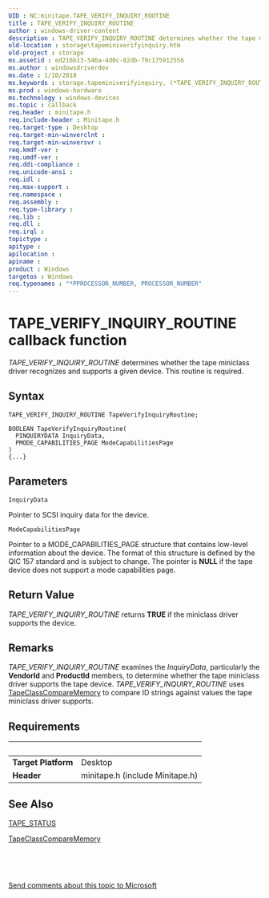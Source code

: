 ```yaml
---
UID : NC:minitape.TAPE_VERIFY_INQUIRY_ROUTINE
title : TAPE_VERIFY_INQUIRY_ROUTINE
author : windows-driver-content
description : TAPE_VERIFY_INQUIRY_ROUTINE determines whether the tape miniclass driver recognizes and supports a given device. This routine is required.
old-location : storage\tapeminiverifyinquiry.htm
old-project : storage
ms.assetid : ed216b13-546a-4d0c-82db-79c175912556
ms.author : windowsdriverdev
ms.date : 1/10/2018
ms.keywords : storage.tapeminiverifyinquiry, (*TAPE_VERIFY_INQUIRY_ROUTINE) routine [Storage Devices], (*TAPE_VERIFY_INQUIRY_ROUTINE), TAPE_VERIFY_INQUIRY_ROUTINE, TAPE_VERIFY_INQUIRY_ROUTINE, minitape/(*TAPE_VERIFY_INQUIRY_ROUTINE), tapemini_d8a92eee-8b82-4fac-b568-fbe40c906ec1.xml
ms.prod : windows-hardware
ms.technology : windows-devices
ms.topic : callback
req.header : minitape.h
req.include-header : Minitape.h
req.target-type : Desktop
req.target-min-winverclnt : 
req.target-min-winversvr : 
req.kmdf-ver : 
req.umdf-ver : 
req.ddi-compliance : 
req.unicode-ansi : 
req.idl : 
req.max-support : 
req.namespace : 
req.assembly : 
req.type-library : 
req.lib : 
req.dll : 
req.irql : 
topictype : 
apitype : 
apilocation : 
apiname : 
product : Windows
targetos : Windows
req.typenames : "*PPROCESSOR_NUMBER, PROCESSOR_NUMBER"
---
```



# TAPE_VERIFY_INQUIRY_ROUTINE callback function
<i>TAPE_VERIFY_INQUIRY_ROUTINE</i> determines whether the tape miniclass driver recognizes and supports a given device. This routine is required.

## Syntax

```
TAPE_VERIFY_INQUIRY_ROUTINE TapeVerifyInquiryRoutine;

BOOLEAN TapeVerifyInquiryRoutine(
  PINQUIRYDATA InquiryData,
  PMODE_CAPABILITIES_PAGE ModeCapabilitiesPage
)
{...}
```

## Parameters

`InquiryData`

Pointer to SCSI inquiry data for the device.

`ModeCapabilitiesPage`

Pointer to a MODE_CAPABILITIES_PAGE structure that contains low-level information about the device. The format of this structure is defined by the QIC 157 standard and is subject to change. The pointer is <b>NULL</b> if the tape device does not support a mode capabilities page.


## Return Value

<i>TAPE_VERIFY_INQUIRY_ROUTINE</i> returns <b>TRUE</b> if the miniclass driver supports the device.

## Remarks

<i>TAPE_VERIFY_INQUIRY_ROUTINE</i> examines the <i>InquiryData</i>, particularly the <b>VendorId</b> and <b>ProductId</b> members, to determine whether the tape miniclass driver supports the tape device. <i>TAPE_VERIFY_INQUIRY_ROUTINE</i> uses <a href="..\minitape\nf-minitape-tapeclasscomparememory.md">TapeClassCompareMemory</a> to compare ID strings against values the tape miniclass driver supports.

## Requirements
| &nbsp; | &nbsp; |
| ---- |:---- |
| **Target Platform** | Desktop |
| **Header** | minitape.h (include Minitape.h) |

## See Also

<a href="..\minitape\ne-minitape-_tape_status.md">TAPE_STATUS</a>

<a href="..\minitape\nf-minitape-tapeclasscomparememory.md">TapeClassCompareMemory</a>

 

 

<a href="mailto:wsddocfb@microsoft.com?subject=Documentation%20feedback [storage\storage]:%20TAPE_VERIFY_INQUIRY_ROUTINE routine%20 RELEASE:%20(1/10/2018)&amp;body=%0A%0APRIVACY STATEMENT%0A%0AWe use your feedback to improve the documentation. We don't use your email address for any other purpose, and we'll remove your email address from our system after the issue that you're reporting is fixed. While we're working to fix this issue, we might send you an email message to ask for more info. Later, we might also send you an email message to let you know that we've addressed your feedback.%0A%0AFor more info about Microsoft's privacy policy, see http://privacy.microsoft.com/en-us/default.aspx." title="Send comments about this topic to Microsoft">Send comments about this topic to Microsoft</a>